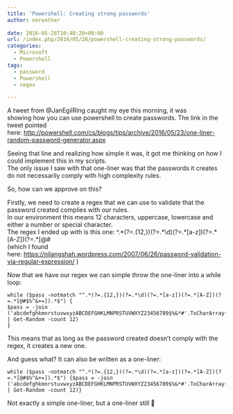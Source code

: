 ```yaml
---
title: 'Powershell: Creating strong passwords'
author: nerenther
 
date: 2016-05-26T10:40:20+00:00
url: /index.php/2016/05/26/powershell-creating-strong-passwords/
categories:
  - Microsoft
  - Powershell
tags:
  - password
  - Powershell
  - regex

---
```

A tweet from @JanEgilRing caught my eye this morning, it was showing how you can use powershell to create passwords. The link in the tweet pointed here: <a href="http://powershell.com/cs/blogs/tips/archive/2016/05/23/one-liner-random-password-generator.aspx" target="_blank" rel="noopener">http://powershell.com/cs/blogs/tips/archive/2016/05/23/one-liner-random-password-generator.aspx</a>

Seeing that line and realizing how simple it was, it got me thinking on how I could implement this in my scripts.  
The only issue I saw with that one-liner was that the passwords it creates do not necessarily comply with high complexity rules.

So, how can we approve on this?

Firstly, we need to create a regex that we can use to validate that the password created complies with our rules.  
In our environment this means 12 characters, uppercase, lowercase and either a number or special character.  
The regex I ended up with is this one: ^.\*(?=.{12,})(?=.\*\d)(?=.\*[a-z])(?=.\*[A-Z])(?=.\*[@#$%^&+=]).\*$  
(which I found here: <a href="https://nilangshah.wordpress.com/2007/06/26/password-validation-via-regular-expression/" target="_blank" rel="noopener">https://nilangshah.wordpress.com/2007/06/26/password-validation-via-regular-expression/</a> )

Now that we have our regex we can simple throw the one-liner into a while loop:

 ```
 while ($pass -notmatch "^.*(?=.{12,})(?=.*\d)(?=.*[a-z])(?=.*[A-Z])(?=.*[@#$%^&+=]).*$") {
 $pass = -join ('abcdefghkmnrstuvwxyzABCDEFGHKLMNPRSTUVWXYZ23456789$%&*#'.ToCharArray() | Get-Random -count 12)
 } 
 ```

This means that as long as the password created doesn&#8217;t comply with the regex, it creates a new one.

And guess what? It can also be written as a one-liner:

 ```
 while ($pass -notmatch "^.*(?=.{12,})(?=.*\d)(?=.*[a-z])(?=.*[A-Z])(?=.*[@#$%^&+=]).*$") {$pass = -join ('abcdefghkmnrstuvwxyzABCDEFGHKLMNPRSTUVWXYZ23456789$%&*#'.ToCharArray() | Get-Random -count 12)} 
 ```

Not exactly a simple one-liner, but a one-liner still 🙂